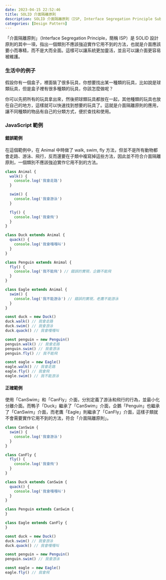 ```yaml
---
date: 2023-04-15 22:52:46
title: SOLID 介面隔離原則
description: SOLID 介面隔離原則（ISP, Interface Segregation Principle Substitution Principle）
categories: [Design Pattern]
---
```


「介面隔離原則」（Interface Segregation Principle，簡稱 ISP）是 SOLID 設計原則的其中一項，指出一個類別不應該強迫實作它用不到的方法，也就是介面應該要小而專精，而不是大而全面。這樣可以讓系統更加靈活，並且可以讓介面更容易被維護。

### 生活中的例子

假設你有一個盒子，裡面裝了很多玩具，你想要找出某一種類的玩具，比如說是球類玩具，但是盒子裡有很多種類的玩具，你該怎麼做呢？

你可以先把所有的玩具拿出來，然後把球類玩具都放在一起，其他種類的玩具也放在自己的地方，這樣就可以快速找到想要的玩具了。這就是介面隔離原則的應用，讓不同種類的物品有自己的分類方式，便於查找和使用。

### JavaScript 範例

#### 錯誤範例

在這個範例中，在 Animal 中時做了 walk, swim, fly 方法，但並不是所有動物都會走路、游泳、飛行，反而還要在子類中複寫掉這些方法，因此並不符合介面隔離原則，一個類別不應該強迫實作它用不到的方法。

```js
class Animal {
  walk() {
    console.log('我會走路')
  }

  swim() {
    console.log('我會游泳')
  }

  fly() {
    console.log('我會飛')
  }
}

class Duck extends Animal {
  quack() {
    console.log('我會嘎嘎叫')
  }
}

class Penguin extends Animal {
  fly() {
    console.log('我不能飛') // 錯誤的實現，企鵝不能飛
  }
}

class Eagle extends Animal {
  swim() {
    console.log('我不能游泳') // 錯誤的實現，老鷹不能游泳
  }
}

const duck = new Duck()
duck.walk() // 我會走路
duck.swim() // 我會游泳
duck.quack() // 我會嘎嘎叫

const penguin = new Penguin()
penguin.walk() // 我會走路
penguin.swim() // 我會游泳
penguin.fly() // 我不能飛

const eagle = new Eagle()
eagle.walk() // 我會走路
eagle.fly() // 我會飛
eagle.swim() // 我不能游泳
```

#### 正確範例

使用「CanSwim」和「CanFly」介面，分別定義了游泳和飛行的行為，並最小化分離介面。而鴨子「Duck」繼承了「CanSwim」介面，企鵝「Penguin」也繼承了「CanSwim」介面，而老鷹「Eagle」則繼承了「CanFly」介面，這樣子類就不會需要實作它用不到的方法，符合「介面隔離原則」。

```js
class CanSwim {
  swim() {
    console.log('我會游泳')
  }
}

class CanFly {
  fly() {
    console.log('我會飛')
  }
}

class Duck extends CanSwim {
  quack() {
    console.log('我會嘎嘎叫')
  }
}

class Penguin extends CanSwim {
}

class Eagle extends CanFly {
}

const duck = new Duck()
duck.swim() // 我會游泳
duck.quack() // 我會嘎嘎叫

const penguin = new Penguin()
penguin.swim() // 我會游泳

const eagle = new Eagle()
eagle.fly() // 我會飛
```
